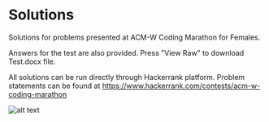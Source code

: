 # Solutions
Solutions for problems presented at ACM-W Coding Marathon for Females. 

Answers for the test are also provided. Press "View Raw" to download Test.docx file.

All solutions can be run directly through Hackerrank platform. 
Problem statements can be found at https://www.hackerrank.com/contests/acm-w-coding-marathon

![alt text](https://pp.userapi.com/c824410/v824410951/c7402/kOsoDXS2KJY.jpg)

